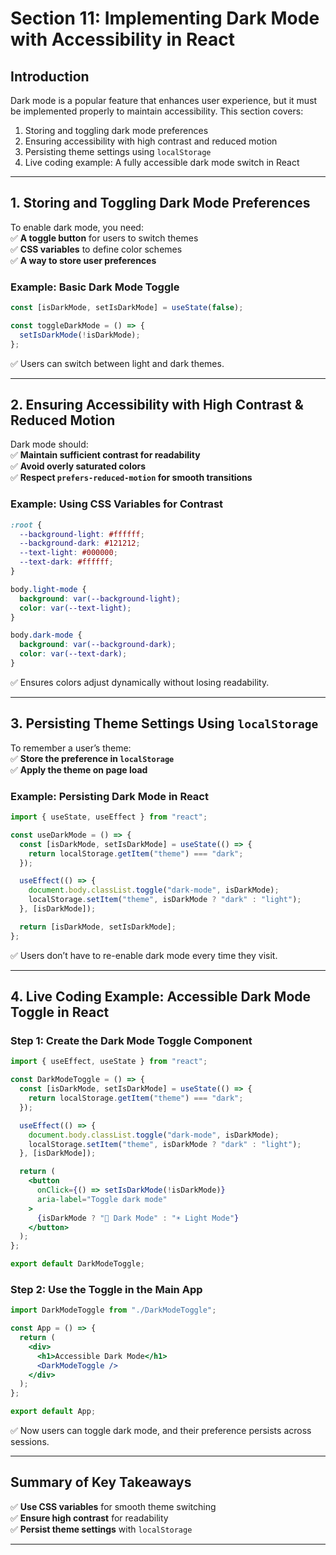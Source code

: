 # **Section 11: Implementing Dark Mode with Accessibility in React**  

## **Introduction**  
Dark mode is a popular feature that enhances user experience, but it must be implemented properly to maintain accessibility. This section covers:  

1. Storing and toggling dark mode preferences  
2. Ensuring accessibility with high contrast and reduced motion  
3. Persisting theme settings using `localStorage`  
4. Live coding example: A fully accessible dark mode switch in React  

---

## **1. Storing and Toggling Dark Mode Preferences**  
To enable dark mode, you need:  
✅ **A toggle button** for users to switch themes  
✅ **CSS variables** to define color schemes  
✅ **A way to store user preferences**  

### **Example: Basic Dark Mode Toggle**  
```jsx
const [isDarkMode, setIsDarkMode] = useState(false);

const toggleDarkMode = () => {
  setIsDarkMode(!isDarkMode);
};
```
✅ Users can switch between light and dark themes.  

---

## **2. Ensuring Accessibility with High Contrast & Reduced Motion**  
Dark mode should:  
✅ **Maintain sufficient contrast for readability**  
✅ **Avoid overly saturated colors**  
✅ **Respect `prefers-reduced-motion` for smooth transitions**  

### **Example: Using CSS Variables for Contrast**  
```css
:root {
  --background-light: #ffffff;
  --background-dark: #121212;
  --text-light: #000000;
  --text-dark: #ffffff;
}

body.light-mode {
  background: var(--background-light);
  color: var(--text-light);
}

body.dark-mode {
  background: var(--background-dark);
  color: var(--text-dark);
}
```
✅ Ensures colors adjust dynamically without losing readability.  

---

## **3. Persisting Theme Settings Using `localStorage`**  
To remember a user’s theme:  
✅ **Store the preference in `localStorage`**  
✅ **Apply the theme on page load**  

### **Example: Persisting Dark Mode in React**  
```jsx
import { useState, useEffect } from "react";

const useDarkMode = () => {
  const [isDarkMode, setIsDarkMode] = useState(() => {
    return localStorage.getItem("theme") === "dark";
  });

  useEffect(() => {
    document.body.classList.toggle("dark-mode", isDarkMode);
    localStorage.setItem("theme", isDarkMode ? "dark" : "light");
  }, [isDarkMode]);

  return [isDarkMode, setIsDarkMode];
};
```
✅ Users don’t have to re-enable dark mode every time they visit.  

---

## **4. Live Coding Example: Accessible Dark Mode Toggle in React**  

### **Step 1: Create the Dark Mode Toggle Component**  
```jsx
import { useEffect, useState } from "react";

const DarkModeToggle = () => {
  const [isDarkMode, setIsDarkMode] = useState(() => {
    return localStorage.getItem("theme") === "dark";
  });

  useEffect(() => {
    document.body.classList.toggle("dark-mode", isDarkMode);
    localStorage.setItem("theme", isDarkMode ? "dark" : "light");
  }, [isDarkMode]);

  return (
    <button 
      onClick={() => setIsDarkMode(!isDarkMode)} 
      aria-label="Toggle dark mode"
    >
      {isDarkMode ? "🌙 Dark Mode" : "☀️ Light Mode"}
    </button>
  );
};

export default DarkModeToggle;
```

### **Step 2: Use the Toggle in the Main App**  
```jsx
import DarkModeToggle from "./DarkModeToggle";

const App = () => {
  return (
    <div>
      <h1>Accessible Dark Mode</h1>
      <DarkModeToggle />
    </div>
  );
};

export default App;
```
✅ Now users can toggle dark mode, and their preference persists across sessions.  

---

## **Summary of Key Takeaways**  
✅ **Use CSS variables** for smooth theme switching  
✅ **Ensure high contrast** for readability  
✅ **Persist theme settings** with `localStorage`  

---